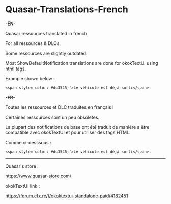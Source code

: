 # Quasar-Translations-French

**-EN-**

Quasar ressources translated in french

For all ressources & DLCs.

Some ressources are slightly outdated.

Most ShowDefaultNotification translations are done for okokTextUI using html tags.

Example shown below : 

```<span style='color: #dc3545;'>Le véhicule est déjà sorti</span>.```

**-FR-**

Toutes les ressources et DLC traduites en français !

Certaines ressources sont un peu obsolètes. 

La plupart des notifications de base ont été traduit de manière a être compatible avec okokTextUI et pour utiliser des tags HTML.

Comme ci-desssous :

```<span style='color: #dc3545;'>Le véhicule est déjà sorti</span>.```

-----------------------------------------------------------------------------------------------------------------------------------------------------------------------

Quasar's store : 

https://www.quasar-store.com/

okokTextUI link : 

https://forum.cfx.re/t/okoktextui-standalone-paid/4182451
